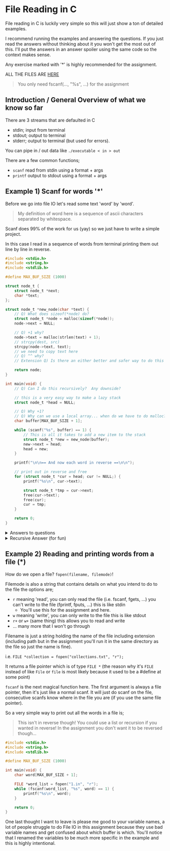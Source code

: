 # File Reading in C

File reading in C is luckily very simple so this will just show a ton of detailed examples.

I recommend running the examples and answering the questions.  If you just read the answers without thinking about it you won't get the most out of this.  I'll put the answers in an answer spoiler using the same code so the context makes sense.

Any exercise marked with '*' is highly recommended for the assignment.

ALL THE FILES ARE [HERE](https://github.com/BraedonWooding/CompTutoring/tree/master/docs/FileIO_Files)

> You only need fscanf(..., "%s", ...) for the assignment

## Introduction / General Overview of what we know so far

There are 3 streams that are defaulted in C

- stdin; input from terminal
- stdout; output to terminal
- stderr; output to terminal (but used for errors).

You can pipe in / out data like `./executable < in > out`

There are a few common functions;

- `scanf` read from stdin using a format + args
- `printf` output to stdout using a format + args

## Example 1) Scanf for words '*'

Before we go into file IO let's read some text 'word' by 'word'.

> My definition of word here is a sequence of ascii characters separated by whitespace.

Scanf does 99% of the work for us (yay) so we just have to write a simple project.

In this case I read in a sequence of words from terminal printing them out line by line in reverse.

```c
#include <stdio.h>
#include <string.h>
#include <stdlib.h>

#define MAX_BUF_SIZE (1000)

struct node_t {
    struct node_t *next;
    char *text;
};

struct node_t *new_node(char *text) {
    // Q) What does sizeof(*node) do?
    struct node_t *node = malloc(sizeof(*node));
    node->next = NULL;

    // Q) +1 why?
    node->text = malloc(strlen(text) + 1);
    // strcpy(dest, src)
    strcpy(node->text, text);
    // we need to copy text here
    // Q) ^^ why?
    // Extension Q) Is there an either better and safer way to do this copy

    return node;
}

int main(void) {
    // Q) Can I do this recursively?  Any downside?

    // this is a very easy way to make a lazy stack
    struct node_t *head = NULL;

    // Q) Why +1?
    // Q) Why can we use a local array... when do we have to do malloc?
    char buffer[MAX_BUF_SIZE + 1];

    while (scanf("%s", buffer) == 1) {
        // This is all it takes to add a new item to the stack
        struct node_t *new = new_node(buffer);
        new->next = head;
        head = new;
    }

    printf("\n\n== And now each word in reverse ==\n\n");

    // print out in reverse and free
    for (struct node_t *cur = head; cur != NULL;) {
        printf("%s\n", cur->text);

        struct node_t *tmp = cur->next;
        free(cur->text);
        free(cur);
        cur = tmp;
    }

    return 0;
}
```

<details>
<summary>Answers to questions</summary>
<p>

```c
#include <stdio.h>
#include <string.h>
#include <stdlib.h>

#define MAX_BUF_SIZE (1000)

struct node_t {
    struct node_t *next;
    char *text;
};

struct node_t *new_node(char *text) {
    // Q) What does sizeof(*node) do?
    // A) It looks at the type of *node which is just struct node_t
    //    then calculates the sizeof it which in this case is 16 bytes (2 pointers)
    struct node_t *node = malloc(sizeof(*node));
    node->next = NULL;

    // Q) +1 why?
    // A) To include the \0
    node->text = malloc(strlen(text) + 1);
    // strcpy(dest, src)
    strcpy(node->text, text);
    // we need to copy text here
    // Q) ^^ why?
    // A) Because 'text' points to the same original buffer called 'buffer' in
    //    main, so if we don't copy them then they'll all still point to the
    //    same buffer meaning they all have the same value meaning we lose
    //    the other words
    // Confusion? Run the example1_nosave.c in the directory
    // Extension Q) Is there an either better and safer way to do this copy
    // A) The problem is if 'text' isn't terminated with \0 (in this case/assignment
    //    it always is so don't worry but in the real world it's harder to
    //    know this for certain) then strcpy may just go past the original size
    //    of the array.
    //    The answer is to always allocate the max size of the string (100 + 1)
    //    then use strncpy (which effectively has a maximum size to copy)

    return node;
}

int main(void) {
    // Q) Can I do this recursively?  Any downside?
    // A) Yes, I've got it written in example1_rec.c.
    //    Downside is stackoverflow you can run it with 10,000 integers (1.in)

    // this is a very easy way to make a lazy stack
    struct node_t *head = NULL;

    // Q) Why +1?
    // A) \0
    // Q) Why can we use a local array... when do we have to do malloc?
    // A) Because the array only lasts the duration of the function!
    //    malloc is needed if we need to return an array or it somehow extends
    //    past the end of the function
    char buffer[MAX_BUF_SIZE + 1];

    while (scanf("%s", buffer) == 1) {
        // This is all it takes to add a new item to the stack
        struct node_t *new = new_node(buffer);
        new->next = head;
        head = new;
    }

    printf("\n\n== And now each word in reverse ==\n\n");

    // print out in reverse and free
    for (struct node_t *cur = head; cur != NULL;) {
        printf("%s\n", cur->text);

        struct node_t *tmp = cur->next;
        free(cur->text);
        free(cur);
        cur = tmp;
    }

    return 0;
}
```

</p></details>

<details>
<summary>Recursive Answer (for fun)</summary>

```c
#include <stdio.h>
#include <string.h>
#include <stdlib.h>

#define MAX_BUF_SIZE (1000)

// Each recursive call is going to require 1000bytes (about 1kb)
// meaning that you can stack overflow pretty easily...
// in this case I was lazy an generated a file of 10,000 numbers (each number
// is counted as a separate word) that is going to use up 10 MB of memory
// this ends up segfaulting.  However it will work on the malloc examples.
void print_words_backwards() {
    char buffer[MAX_BUF_SIZE + 1];

    if (scanf("%s", buffer) == 1) {
        print_words_backwards();
        printf("%s\n", buffer);
    } else {
        printf("\n\n== And now each word in reverse ==\n\n");
    }
}

int main(void) {
    print_words_backwards();

    return 0;
}
```

</details>

## Example 2) Reading and printing words from a file (*)

How do we open a file?  `fopen(filename, filemode)`!

Filemode is also a string that contains details on what you intend to do to the file the options are;

- `r` meaning 'read', you can only read the file (i.e. fscanf, fgets, ...) you can't write to the file (fprintf, fputs, ...) this is like stdin
    - You'll use this for the assignment and here.
- `w` meaning 'write', you can only write to the file this is like stdout
- `r+` or `w+` (same thing) this allows you to read and write
- ... many more that I won't go through

Filename is just a string holding the name of the file including extension (including path but in the assignment you'll run it in the same directory as the file so just the name is fine).

i.e. `FILE *collection = fopen("collections.txt", "r");`

It returns a file pointer which is of type `FILE *` (the reason why it's `FILE` instead of like `File` or `file` is most likely because it used to be a #define at some point)

`fscanf` is the next magical function here.  The first argument is always a file pointer, then it's just like a normal scanf.  It will just do scanf on the file, consecutive scanfs know where in the file you are (if you use the same file pointer).

So a very simple way to print out all the words in a file is;

> This isn't in reverse though!  You could use a list or recursion if you wanted in reverse!  In the assignment you don't want it to be reversed though...

```c
#include <stdio.h>
#include <string.h>
#include <stdlib.h>

#define MAX_BUF_SIZE (1000)

int main(void) {
    char word[MAX_BUF_SIZE + 1];

    FILE *word_list = fopen("1.in", "r");
    while (fscanf(word_list, "%s", word) == 1) {
        printf("%s\n", word);
    }

    return 0;
}
```

One last thought I want to leave is please me good to your variable names, a lot of people struggle to do File IO in this assignment because they use bad variable names and get confused about which buffer is which.  You'll notice that I renamed the variables to be much more specific in the example and this is highly intentional.
